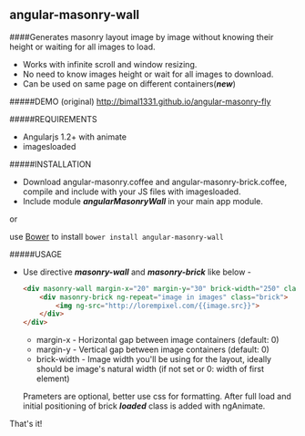 angular-masonry-wall
-------------------
####Generates masonry layout image by image without knowing their height or waiting for all images to load.

+ Works with infinite scroll and window resizing.
+ No need to know images height or wait for all images to download.
+ Can be used on same page on different containers(***new***)

#####DEMO (original)
http://bimal1331.github.io/angular-masonry-fly

#####REQUIREMENTS
+ Angularjs 1.2+ with animate
+ imagesloaded

#####INSTALLATION
+ Download angular-masonry.coffee and angular-masonry-brick.coffee, compile and include with your JS files with imagesloaded.
+ Include module ***angularMasonryWall*** in your main app module.

or

use [Bower](http://bower.io/) to install `bower install angular-masonry-wall`

#####USAGE

+ Use directive ***masonry-wall*** and ***masonry-brick*** like below -

	```html
	<div masonry-wall margin-x="20" margin-y="30" brick-width="250" class="wall">
		<div masonry-brick ng-repeat="image in images" class="brick">
			<img ng-src="http://lorempixel.com/{{image.src}}">
		</div>
	</div>
	```
	+ margin-x - Horizontal gap between image containers (default: 0)
	+ margin-y - Vertical gap between image containers (default: 0)
	+ brick-width - Image width you'll be using for the layout, ideally should be image's natural width (if not set or 0: width of first element)

	Prameters are optional, better use css for formatting. After full load and initial positioning of brick ***loaded*** class is added with ngAnimate.

That's it!
